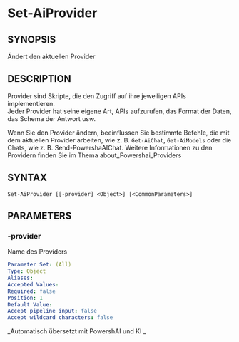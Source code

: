﻿---
external help file: powershai-help.xml
schema: 2.0.0
powershai: true
---

# Set-AiProvider

## SYNOPSIS <!--!= @#Synop !-->
Ändert den aktuellen Provider

## DESCRIPTION <!--!= @#Desc !-->
Provider sind Skripte, die den Zugriff auf ihre jeweiligen APIs implementieren.  
Jeder Provider hat seine eigene Art, APIs aufzurufen, das Format der Daten, das Schema der Antwort usw.  

Wenn Sie den Provider ändern, beeinflussen Sie bestimmte Befehle, die mit dem aktuellen Provider arbeiten, wie z. B. `Get-AiChat`, `Get-AiModels` oder die Chats, wie z. B. Send-PowershaAIChat.
Weitere Informationen zu den Providern finden Sie im Thema about_Powershai_Providers

## SYNTAX <!--!= @#Syntax !-->

```
Set-AiProvider [[-provider] <Object>] [<CommonParameters>]
```

## PARAMETERS <!--!= @#Params !-->

### -provider
Name des Providers

```yml
Parameter Set: (All)
Type: Object
Aliases: 
Accepted Values: 
Required: false
Position: 1
Default Value: 
Accept pipeline input: false
Accept wildcard characters: false
```


<!--PowershaiAiDocBlockStart-->
_Automatisch übersetzt mit PowershAI und KI 
_
<!--PowershaiAiDocBlockEnd-->
